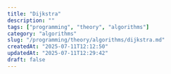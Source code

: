 ```yaml
---
title: "Dijkstra"
description: ""
tags: ["programming", "theory", "algorithms"]
category: "algorithms"
slug: "/programming/theory/algorithms/dijkstra.md"
createdAt: "2025-07-11T12:12:50"
updatedAt: "2025-07-11T12:29:42"
draft: false
---
```

